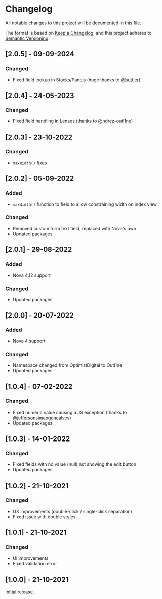 # Changelog

All notable changes to this project will be documented in this file.

The format is based on [Keep a Changelog](https://keepachangelog.com/en/1.0.0/),
and this project adheres to [Semantic Versioning](https://semver.org/spec/v2.0.0.html).

## [2.0.5] - 09-09-2024

### Changed

- Fixed field lookup in Stacks/Panels (huge thanks to [@buttjer](https://github.com/buttjer))

## [2.0.4] - 24-05-2023

### Changed

- Fixed field handling in Lenses (thanks to [@ndrez-outl1ne](https://github.com/ndrez-outl1ne))

## [2.0.3] - 23-10-2022

### Changed

- `maxWidth()` fixes

## [2.0.2] - 05-09-2022

### Added

- `maxWidth()` function to field to allow constraining width on index view

### Changed

- Removed custom form text field, replaced with Nova's own
- Updated packages

## [2.0.1] - 29-08-2022

### Added

- Nova 4.12 support

### Changed

- Updated packages

## [2.0.0] - 20-07-2022

### Added

- Nova 4 support

### Changed

- Namespace changed from OptimistDigital to Outl1ne
- Updated packages

## [1.0.4] - 07-02-2022

### Changed

- Fixed numeric value causing a JS exception (thanks to [@jeffersonsimaogoncalves](https://github.com/jeffersonsimaogoncalves))
- Updated packages

## [1.0.3] - 14-01-2022

### Changed

- Fixed fields with no value (null) not showing the edit button
- Updated packages

## [1.0.2] - 21-10-2021

### Changed

- UX improvements (double-click / single-click separation)
- Fixed issue with double styles

## [1.0.1] - 21-10-2021

### Changed

- UI improvements
- Fixed validation error

## [1.0.0] - 21-10-2021

Initial release.

